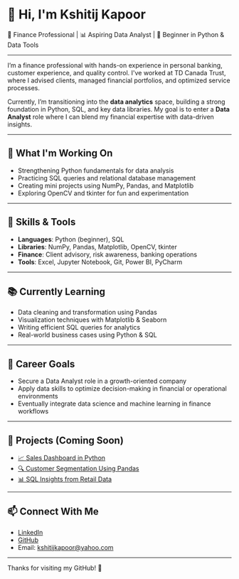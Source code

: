 # 👋 Hi, I'm Kshitij Kapoor

💼 Finance Professional | 📊 Aspiring Data Analyst | 🐍 Beginner in Python & Data Tools

---

I’m a finance professional with hands-on experience in personal banking, customer experience, and quality control. I've worked at TD Canada Trust, where I advised clients, managed financial portfolios, and optimized service processes. 

Currently, I’m transitioning into the **data analytics** space, building a strong foundation in Python, SQL, and key data libraries. My goal is to enter a **Data Analyst** role where I can blend my financial expertise with data-driven insights.

---

## 🔭 What I'm Working On
- Strengthening Python fundamentals for data analysis
- Practicing SQL queries and relational database management
- Creating mini projects using NumPy, Pandas, and Matplotlib
- Exploring OpenCV and tkinter for fun and experimentation

---

## 🧠 Skills & Tools
- **Languages**: Python (beginner), SQL
- **Libraries**: NumPy, Pandas, Matplotlib, OpenCV, tkinter
- **Finance**: Client advisory, risk awareness, banking operations
- **Tools**: Excel, Jupyter Notebook, Git, Power BI, PyCharm

---

## 📚 Currently Learning
- Data cleaning and transformation using Pandas
- Visualization techniques with Matplotlib & Seaborn
- Writing efficient SQL queries for analytics
- Real-world business cases using Python & SQL

---

## 🎯 Career Goals
- Secure a Data Analyst role in a growth-oriented company
- Apply data skills to optimize decision-making in financial or operational environments
- Eventually integrate data science and machine learning in finance workflows

---

## 📂 Projects (Coming Soon)
- [📈 Sales Dashboard in Python](#)
- [🔍 Customer Segmentation Using Pandas](#)
- [📊 SQL Insights from Retail Data](#)

---

## 📫 Connect With Me
- [LinkedIn](https://www.linkedin.com/in/kshitij-kapoor-a4039273)
- [GitHub](https://github.com/kshitij-kapoor)
- Email: kshitijkapoor@yahoo.com

---

Thanks for visiting my GitHub! 🙌
